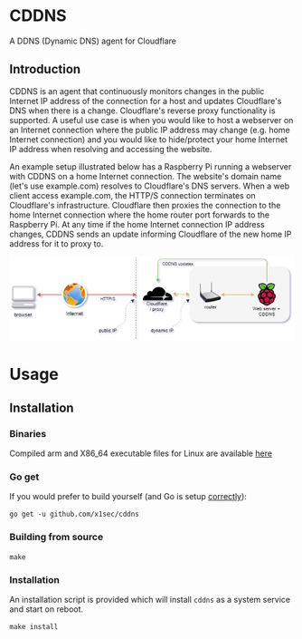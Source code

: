 # CDDNS
A DDNS (Dynamic DNS) agent for Cloudflare

## Introduction
CDDNS is an agent that continuously monitors changes in the public Internet IP address of the connection for a host and updates Cloudflare's DNS when there is a change. 
Cloudflare's reverse proxy functionality is supported. A useful use case is when you would like to host a webserver on an Internet connection where the public IP address may change (e.g. home Internet connection) and you would like to hide/protect your home Internet IP address when resolving and accessing the website. 

An example setup illustrated below has a Raspberry Pi running a webserver with CDDNS on a home Internet connection. The website's domain name (let's use example.com) resolves to Cloudflare's DNS servers. When a web client access example.com, the HTTP/S connection terminates on Cloudflare's infrastructure. Cloudflare then proxies the connection to the home Internet connection where the home router port forwards to the Raspberry Pi. At any time if the home Internet connection IP address changes, CDDNS sends an update informing Cloudflare of the new home IP address for it to proxy to.

![](doc/example.png)

# Usage
## Installation

### Binaries
Compiled arm and X86_64 executable files for Linux are available [here](https://github.com/x1sec/cddns/releases/)

### Go get
If you would prefer to build yourself (and Go is setup [correctly](https://golang.org/doc/install)):
```
go get -u github.com/x1sec/cddns
```

### Building from source
```
make
```

### Installation
An installation script is provided which will install `cddns` as a system service and start on reboot.
```
make install
```
